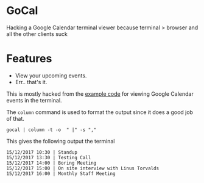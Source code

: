 # GoCal

Hacking a Google Calendar terminal viewer because terminal > browser and all the other clients suck

# Features

* View your upcoming events.
* Err.. that's it. 

This is mostly hacked from the [example code][1] for viewing Google Calendar events in the terminal. 

The `column` command is used to format the output since it does a good job of that. 

    gocal | column -t -o  " |" -s ","

This gives the following output the terminal

    15/12/2017 10:30 | Standup
    15/12/2017 13:30 | Testing Call
    15/12/2017 14:00 | Boring Meeting
    15/12/2017 15:00 | On site interview with Linus Torvalds
    15/12/2017 16:00 | Monthly Staff Meeting

[1]: https://developers.google.com/google-apps/calendar/quickstart/go
